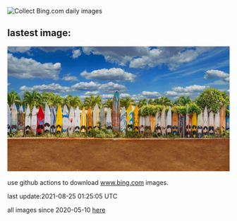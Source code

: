 ![Collect Bing.com daily images](https://github.com/counter2015/bing-daily-images/workflows/Collect%20Bing.com%20daily%20images/badge.svg)
## lastest image:
![](images/HippieTown.jpg)

use github actions to download www.bing.com images.

last update:2021-08-25 01:25:05 UTC

all images since 2020-05-10 [here](https://github.com/counter2015/bing-daily-images/tree/master/images) 
